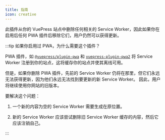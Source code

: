 ```yaml
---
title: 指南
icon: creative
---
```


此插件从你的 VuePress 站点中删除任何相关的 Service Worker，因此如果你在启用后任何 PWA 插件后移除它们，用户仍然可以获得更新。

:::tip 如果你启用过 PWA，为什么需要这个插件？

PWA 插件，如 [`@vuepress/plugin-pwa`][official-pwa] 和 [`vuepress-plugin-pwa2`][pwa2] 将 Service Worker 注册到你的站点，这将缓存你的站点并使其离线可用。

但是，如果你删除 PWA 插件，先前的 Service Worker 仍将在那里，但它们永远无法获得更新，因为他们永远无法找到要更新的新 Service Worker。 因此，用户将继续使用你网站的旧版本。

要解决这个问题：

1. 一个新的内容为空的 Service Worker 需要生成在原位置。

1. 新的 Service Worker 应该尝试删除旧 Service Worker 缓存的内容，然后它应该注销自己。

:::

[official-pwa]: https://v2.vuepress.vuejs.org/zh/reference/plugin/pwa.html
[pwa2]: https://vuepress-theme-hope.github.io/v2/pwa/zh/
